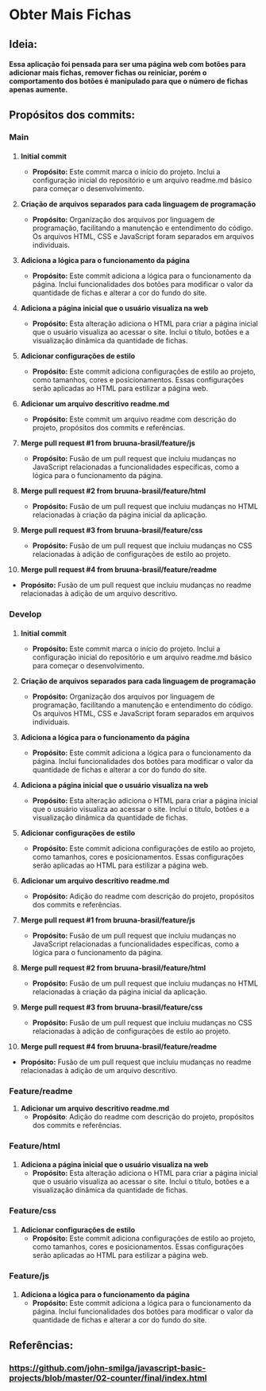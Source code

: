 # Obter Mais Fichas

## Ideia:

#### Essa aplicação foi pensada para ser uma página web com botões para adicionar mais fichas, remover fichas ou reiniciar, porém o comportamento dos botões é manipulado para que o número de fichas apenas aumente.

## Propósitos dos commits:

### Main
####

1. **Initial commit**
   - **Propósito:** Este commit marca o início do projeto. Inclui a configuração inicial do repositório e um arquivo readme.md básico para começar o desenvolvimento.

2. **Criação de arquivos separados para cada linguagem de programação**
   - **Propósito:** Organização dos arquivos por linguagem de programação, facilitando a manutenção e entendimento do código. Os arquivos HTML, CSS e JavaScript foram separados em arquivos individuais.

3. **Adiciona a lógica para o funcionamento da página**
   - **Propósito:** Este commit adiciona a lógica para o funcionamento da página. Inclui funcionalidades dos botões para modificar o valor da quantidade de fichas e alterar a cor do fundo do site.

4. **Adiciona a página inicial que o usuário visualiza na web**
   - **Propósito:** Esta alteração adiciona o HTML para criar a página inicial que o usuário visualiza ao acessar o site. Inclui o título, botões e a visualização dinâmica da quantidade de fichas.

5. **Adicionar configurações de estilo**
   - **Propósito:** Este commit adiciona configurações de estilo ao projeto, como tamanhos, cores e posicionamentos. Essas configurações serão aplicadas ao HTML para estilizar a página web.

5. **Adicionar um arquivo descritivo readme.md**
   - **Propósito:** Este commit um arquivo readme com descrição do projeto, propósitos dos commits e referências.

7. **Merge pull request #1 from bruuna-brasil/feature/js**
   - **Propósito:** Fusão de um pull request que incluiu mudanças no JavaScript relacionadas a funcionalidades específicas, como a lógica para o funcionamento da página.

8. **Merge pull request #2 from bruuna-brasil/feature/html**
   - **Propósito:** Fusão de um pull request que incluiu mudanças no HTML relacionadas à criação da página inicial da aplicação.

9. **Merge pull request #3 from bruuna-brasil/feature/css**
   - **Propósito:** Fusão de um pull request que incluiu mudanças no CSS relacionadas à adição de configurações de estilo ao projeto.

10. **Merge pull request #4 from bruuna-brasil/feature/readme**
   - **Propósito:** Fusão de um pull request que incluiu mudanças no readme relacionadas à adição de um arquivo descritivo.
    
### Develop
####

1. **Initial commit**
   - **Propósito:** Este commit marca o início do projeto. Inclui a configuração inicial do repositório e um arquivo readme.md básico para começar o desenvolvimento.

2. **Criação de arquivos separados para cada linguagem de programação**
   - **Propósito:** Organização dos arquivos por linguagem de programação, facilitando a manutenção e entendimento do código. Os arquivos HTML, CSS e JavaScript foram separados em arquivos individuais.

3. **Adiciona a lógica para o funcionamento da página**
   - **Propósito:** Este commit adiciona a lógica para o funcionamento da página. Inclui funcionalidades dos botões para modificar o valor da quantidade de fichas e alterar a cor do fundo do site.

4. **Adiciona a página inicial que o usuário visualiza na web**
   - **Propósito:** Esta alteração adiciona o HTML para criar a página inicial que o usuário visualiza ao acessar o site. Inclui o título, botões e a visualização dinâmica da quantidade de fichas.

5. **Adicionar configurações de estilo**
   - **Propósito:** Este commit adiciona configurações de estilo ao projeto, como tamanhos, cores e posicionamentos. Essas configurações serão aplicadas ao HTML para estilizar a página web.

5. **Adicionar um arquivo descritivo readme.md**
   - **Propósito:** Adição do readme com descrição do projeto, propósitos dos commits e referências.

7. **Merge pull request #1 from bruuna-brasil/feature/js**
   - **Propósito:** Fusão de um pull request que incluiu mudanças no JavaScript relacionadas a funcionalidades específicas, como a lógica para o funcionamento da página.

8. **Merge pull request #2 from bruuna-brasil/feature/html**
   - **Propósito:** Fusão de um pull request que incluiu mudanças no HTML relacionadas à criação da página inicial da aplicação.

9. **Merge pull request #3 from bruuna-brasil/feature/css**
   - **Propósito:** Fusão de um pull request que incluiu mudanças no CSS relacionadas à adição de configurações de estilo ao projeto.

10. **Merge pull request #4 from bruuna-brasil/feature/readme**
   - **Propósito:** Fusão de um pull request que incluiu mudanças no readme relacionadas à adição de um arquivo descritivo.

### Feature/readme

1. **Adicionar um arquivo descritivo readme.md**
    - **Propósito**: Adição do readme com descrição do projeto, propósitos dos commits e referências.

### Feature/html

####

1. **Adiciona a página inicial que o usuário visualiza na web**
   - **Propósito:** Esta alteração adiciona o HTML para criar a página inicial que o usuário visualiza ao acessar o site. Inclui o título, botões e a visualização dinâmica da quantidade de fichas.

### Feature/css

####

1. **Adicionar configurações de estilo**
   - **Propósito:** Este commit adiciona configurações de estilo ao projeto, como tamanhos, cores e posicionamentos. Essas configurações serão aplicadas ao HTML para estilizar a página web.

### Feature/js

####

1. **Adiciona a lógica para o funcionamento da página**
   - **Propósito:** Este commit adiciona a lógica para o funcionamento da página. Inclui funcionalidades dos botões para modificar o valor da quantidade de fichas e alterar a cor do fundo do site.

## Referências:

### https://github.com/john-smilga/javascript-basic-projects/blob/master/02-counter/final/index.html
